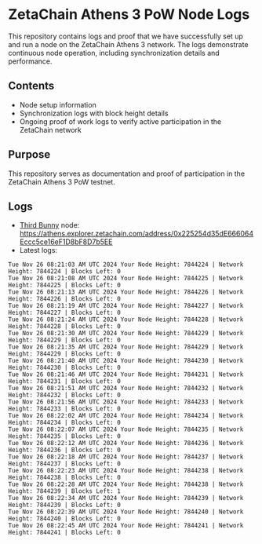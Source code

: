 # ZetaChain Athens 3 PoW Node Logs
This repository contains logs and proof that we have successfully set up and run a node on the ZetaChain Athens 3 network. The logs demonstrate continuous node operation, including synchronization details and performance.

## Contents
- Node setup information
- Synchronization logs with block height details
- Ongoing proof of work logs to verify active participation in the ZetaChain network

## Purpose
This repository serves as documentation and proof of participation in the ZetaChain Athens 3 PoW testnet.

## Logs

- [Third Bunny](https://thirdbunny.xyz/) node: https://athens.explorer.zetachain.com/address/0x225254d35dE666064Eccc5ce16eF1D8bF8D7b5EE
- Latest logs:
```
Tue Nov 26 08:21:03 AM UTC 2024 Your Node Height: 7844224 | Network Height: 7844224 | Blocks Left: 0
Tue Nov 26 08:21:08 AM UTC 2024 Your Node Height: 7844225 | Network Height: 7844225 | Blocks Left: 0
Tue Nov 26 08:21:13 AM UTC 2024 Your Node Height: 7844226 | Network Height: 7844226 | Blocks Left: 0
Tue Nov 26 08:21:19 AM UTC 2024 Your Node Height: 7844227 | Network Height: 7844227 | Blocks Left: 0
Tue Nov 26 08:21:24 AM UTC 2024 Your Node Height: 7844228 | Network Height: 7844228 | Blocks Left: 0
Tue Nov 26 08:21:30 AM UTC 2024 Your Node Height: 7844229 | Network Height: 7844229 | Blocks Left: 0
Tue Nov 26 08:21:35 AM UTC 2024 Your Node Height: 7844229 | Network Height: 7844229 | Blocks Left: 0
Tue Nov 26 08:21:40 AM UTC 2024 Your Node Height: 7844230 | Network Height: 7844230 | Blocks Left: 0
Tue Nov 26 08:21:46 AM UTC 2024 Your Node Height: 7844231 | Network Height: 7844231 | Blocks Left: 0
Tue Nov 26 08:21:51 AM UTC 2024 Your Node Height: 7844232 | Network Height: 7844232 | Blocks Left: 0
Tue Nov 26 08:21:56 AM UTC 2024 Your Node Height: 7844233 | Network Height: 7844233 | Blocks Left: 0
Tue Nov 26 08:22:02 AM UTC 2024 Your Node Height: 7844234 | Network Height: 7844234 | Blocks Left: 0
Tue Nov 26 08:22:07 AM UTC 2024 Your Node Height: 7844235 | Network Height: 7844235 | Blocks Left: 0
Tue Nov 26 08:22:12 AM UTC 2024 Your Node Height: 7844236 | Network Height: 7844236 | Blocks Left: 0
Tue Nov 26 08:22:18 AM UTC 2024 Your Node Height: 7844237 | Network Height: 7844237 | Blocks Left: 0
Tue Nov 26 08:22:23 AM UTC 2024 Your Node Height: 7844238 | Network Height: 7844238 | Blocks Left: 0
Tue Nov 26 08:22:28 AM UTC 2024 Your Node Height: 7844238 | Network Height: 7844239 | Blocks Left: 1
Tue Nov 26 08:22:34 AM UTC 2024 Your Node Height: 7844239 | Network Height: 7844239 | Blocks Left: 0
Tue Nov 26 08:22:39 AM UTC 2024 Your Node Height: 7844240 | Network Height: 7844240 | Blocks Left: 0
Tue Nov 26 08:22:45 AM UTC 2024 Your Node Height: 7844241 | Network Height: 7844241 | Blocks Left: 0
```
